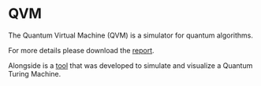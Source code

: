 # QVM

The Quantum Virtual Machine (QVM) is a simulator for quantum algorithms. 

For more details please download the [report](https://adelsaleh.github.io/pdfs/qvm.pdf). 

Alongside is a [tool](https://bitbucket.org/aub-quantum/srqtm-simulator/src/master/) 
that was developed to simulate and visualize a Quantum Turing Machine.

